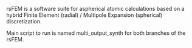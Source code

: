 rsFEM is a software suite for aspherical atomic calculations based on a hybrid Finite Element (radial) / Multipole Expansion (spherical) discretization.

Main script to run is named multi_output_synth for both branches of the rsFEM.

